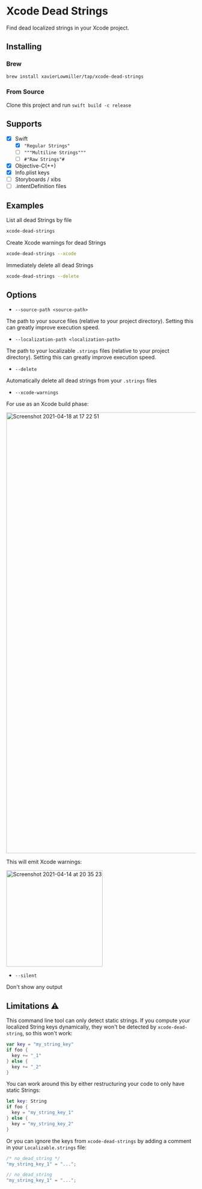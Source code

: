 # Xcode Dead Strings

Find dead localized strings in your Xcode project.

## Installing

### Brew

```sh
brew install xavierLowmiller/tap/xcode-dead-strings
```

### From Source

Clone this project and run `swift build -c release`

## Supports

- [x] Swift
  - [x] `"Regular Strings"`
  - [ ] `"""Multiline Strings"""`
  - [ ] `#"Raw Strings"#`
- [x] Objective-C(++)
- [x] Info.plist keys
- [ ] Storyboards / xibs
- [ ] .intentDefinition files

## Examples

List all dead Strings by file

```sh
xcode-dead-strings
```

Create Xcode warnings for dead Strings

```sh
xcode-dead-strings --xcode
```

Immediately delete all dead Strings

```sh
xcode-dead-strings --delete
```

## Options

* `--source-path <source-path>`

The path to your source files (relative to your project directory).
Setting this can greatly improve execution speed.

* `--localization-path <localization-path>`

The path to your localizable `.strings` files (relative to your project directory).
Setting this can greatly improve execution speed.

* `--delete`

Automatically delete all dead strings from your `.strings` files

* `--xcode-warnings`

For use as an Xcode build phase:

<img width="1170" alt="Screenshot 2021-04-18 at 17 22 51" src="https://user-images.githubusercontent.com/16212751/115150916-c65ea100-a06a-11eb-962a-cd625ac089ce.png">

This will emit Xcode warnings:

<img width="256" alt="Screenshot 2021-04-14 at 20 35 23" src="https://user-images.githubusercontent.com/16212751/114761582-fa7f4c80-9d60-11eb-93a5-066d8067ce68.png">

* `--silent`

Don't show any output

## Limitations ⚠️

This command line tool can only detect static strings. If you compute your localized String keys dynamically, they won't be detected by `xcode-dead-string`, so this won't work:

```swift
var key = "my_string_key"
if foo {
  key += "_1"
} else {
  key += "_2"
}
```

You can work around this by either restructuring your code to only have static Strings:

```swift
let key: String
if foo {
  key = "my_string_key_1"
} else {
  key = "my_string_key_2"
}
```

Or you can ignore the keys from `xcode-dead-strings` by adding a comment in your `Localizable.strings` file:

```swift
/* no_dead_string */
"my_string_key_1" = "...";

// no_dead_string
"my_string_key_1" = "...";
```
